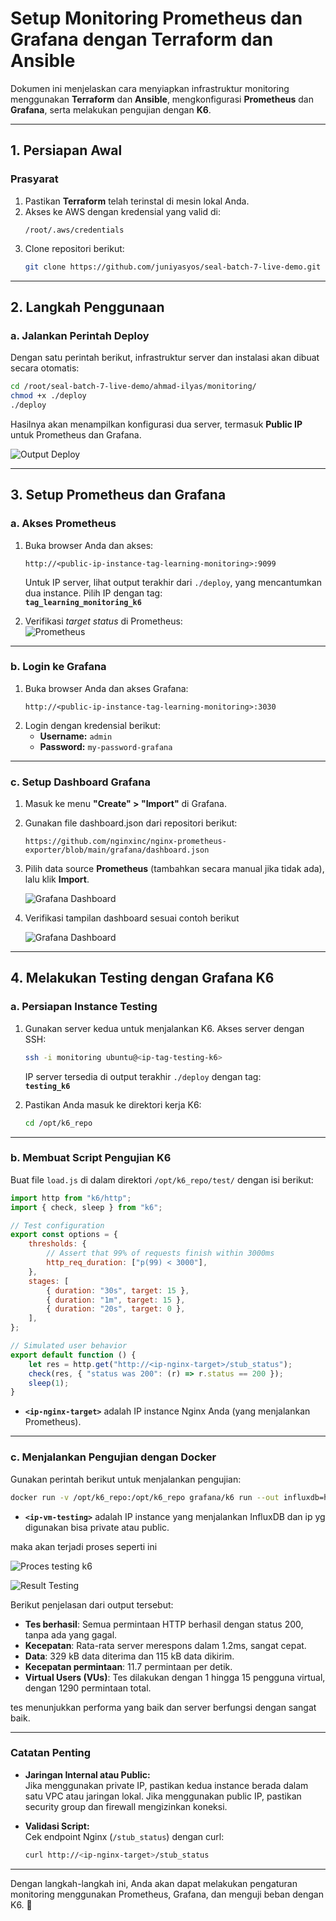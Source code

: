 # **Setup Monitoring Prometheus dan Grafana dengan Terraform dan Ansible**

Dokumen ini menjelaskan cara menyiapkan infrastruktur monitoring menggunakan **Terraform** dan **Ansible**, mengkonfigurasi **Prometheus** dan **Grafana**, serta melakukan pengujian dengan **K6**.

---

## **1. Persiapan Awal**
### **Prasyarat**
1. Pastikan **Terraform** telah terinstal di mesin lokal Anda.
2. Akses ke AWS dengan kredensial yang valid di:  
   ```
   /root/.aws/credentials
   ```
3. Clone repositori berikut:  
   ```bash
   git clone https://github.com/juniyasyos/seal-batch-7-live-demo.git
   ```

---

## **2. Langkah Penggunaan**
### **a. Jalankan Perintah Deploy**
Dengan satu perintah berikut, infrastruktur server dan instalasi akan dibuat secara otomatis:
```bash
cd /root/seal-batch-7-live-demo/ahmad-ilyas/monitoring/
chmod +x ./deploy
./deploy
```

Hasilnya akan menampilkan konfigurasi dua server, termasuk **Public IP** untuk Prometheus dan Grafana.

![Output Deploy](docs/output-deploy.png)

---

## **3. Setup Prometheus dan Grafana**
### **a. Akses Prometheus**
1. Buka browser Anda dan akses:  
   ```
   http://<public-ip-instance-tag-learning-monitoring>:9099
   ```
   Untuk IP server, lihat output terakhir dari `./deploy`, yang mencantumkan dua instance. Pilih IP dengan tag:  
   **`tag_learning_monitoring_k6`**

2. Verifikasi *target status* di Prometheus:  
   ![Prometheus](docs/prometheus.png)

---

### **b. Login ke Grafana**
1. Buka browser Anda dan akses Grafana:  
   ```
   http://<public-ip-instance-tag-learning-monitoring>:3030
   ```
2. Login dengan kredensial berikut:  
   - **Username:** `admin`  
   - **Password:** `my-password-grafana`  

---

### **c. Setup Dashboard Grafana**
1. Masuk ke menu **"Create" > "Import"** di Grafana.  
2. Gunakan file dashboard.json dari repositori berikut:  
   ```
   https://github.com/nginxinc/nginx-prometheus-exporter/blob/main/grafana/dashboard.json
   ```
3. Pilih data source **Prometheus** (tambahkan secara manual jika tidak ada), lalu klik **Import**.  

   ![Grafana Dashboard](docs/setup-datasource-prometheus.png)

4. Verifikasi tampilan dashboard sesuai contoh berikut

   ![Grafana Dashboard](docs/grafana-dashboard.png)

---

## **4. Melakukan Testing dengan Grafana K6**
### **a. Persiapan Instance Testing**
1. Gunakan server kedua untuk menjalankan K6. Akses server dengan SSH:  
   ```bash
   ssh -i monitoring ubuntu@<ip-tag-testing-k6>
   ```
   IP server tersedia di output terakhir `./deploy` dengan tag:  
   **`testing_k6`**

2. Pastikan Anda masuk ke direktori kerja K6:
   ```bash
   cd /opt/k6_repo
   ```

---

### **b. Membuat Script Pengujian K6**
Buat file `load.js` di dalam direktori `/opt/k6_repo/test/` dengan isi berikut:

```javascript
import http from "k6/http";
import { check, sleep } from "k6";

// Test configuration
export const options = {
    thresholds: {
        // Assert that 99% of requests finish within 3000ms
        http_req_duration: ["p(99) < 3000"],
    },
    stages: [
        { duration: "30s", target: 15 },
        { duration: "1m", target: 15 },
        { duration: "20s", target: 0 },
    ],
};

// Simulated user behavior
export default function () {
    let res = http.get("http://<ip-nginx-target>/stub_status");
    check(res, { "status was 200": (r) => r.status == 200 });
    sleep(1);
}
```
- **`<ip-nginx-target>`** adalah IP instance Nginx Anda (yang menjalankan Prometheus).

---

### **c. Menjalankan Pengujian dengan Docker**
Gunakan perintah berikut untuk menjalankan pengujian:
```bash
docker run -v /opt/k6_repo:/opt/k6_repo grafana/k6 run --out influxdb=http://<ip-vm-testing>:8086 /opt/k6_repo/test/load.js
```
- **`<ip-vm-testing>`** adalah IP instance yang menjalankan InfluxDB dan ip yg digunakan bisa private atau public. 

maka akan terjadi proses seperti ini 

![Proces testing k6](docs/proses-testing-k6.png)

![Result Testing](docs/final-testing-result.png)

Berikut penjelasan dari output tersebut:

- **Tes berhasil**: Semua permintaan HTTP berhasil dengan status 200, tanpa ada yang gagal.
- **Kecepatan**: Rata-rata server merespons dalam 1.2ms, sangat cepat.
- **Data**: 329 kB data diterima dan 115 kB data dikirim.
- **Kecepatan permintaan**: 11.7 permintaan per detik.
- **Virtual Users (VUs)**: Tes dilakukan dengan 1 hingga 15 pengguna virtual, dengan 1290 permintaan total.

tes menunjukkan performa yang baik dan server berfungsi dengan sangat baik.

---

### **Catatan Penting**
- **Jaringan Internal atau Public:**  
  Jika menggunakan private IP, pastikan kedua instance berada dalam satu VPC atau jaringan lokal. Jika menggunakan public IP, pastikan security group dan firewall mengizinkan koneksi.

- **Validasi Script:**  
  Cek endpoint Nginx (`/stub_status`) dengan curl:  
  ```bash
  curl http://<ip-nginx-target>/stub_status
  ```

---

Dengan langkah-langkah ini, Anda akan dapat melakukan pengaturan monitoring menggunakan Prometheus, Grafana, dan menguji beban dengan K6. 🎉